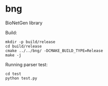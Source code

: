 # bng
BioNetGen library

Build:

    mkdir -p build/release
    cd build/release
    cmake ../../bng/ -DCMAKE_BUILD_TYPE=Release
    make -j

Running parser test:

    cd test
    python test.py